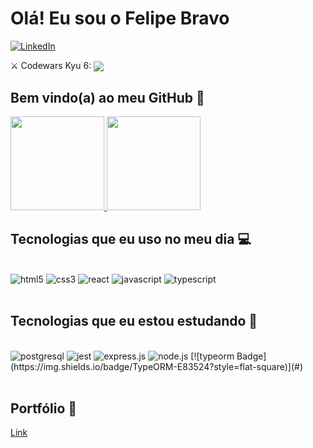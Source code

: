 # Olá! Eu sou o Felipe Bravo

[![LinkedIn](https://img.shields.io/badge/LinkedIn-0077B5?style=for-the-badge&logo=linkedin&logoColor=white)](https://www.linkedin.com/in/feebravo/)

⚔️ Codewars Kyu 6: <a href="https://www.codewars.com/users/felipebravo" target="_blank"> <img align="center" src="https://www.codewars.com/users/felipebravo/badges/small"> </a>

## Bem vindo(a) ao meu GitHub 👋

<div align="left">
    <a href="https://github.com/felipebravo">
      <img height="150em" src="https://github-readme-stats.vercel.app/api?username=felipebravo&theme=tokyonight"/>
      <img height="150em" src="https://github-readme-stats.vercel.app/api/top-langs/?username=felipebravo&theme=tokyonight&hide_border=false&&layout=compact"/>
    </a>
  </div>

## Tecnologias que eu uso no meu dia 💻

<div style='display: inline_block'><br/>
  <img alt='html5'  src='https://img.shields.io/badge/HTML5-E34F26?style=for-the-badge&logo=html5&logoColor=white'/>
  <img alt='css3'  src='https://img.shields.io/badge/CSS3-1572B6?style=for-the-badge&logo=css3&logoColor=white'/>
  <img alt='react'  src='https://img.shields.io/badge/React-20232A?style=for-the-badge&logo=react&logoColor=61DAFB'/>
  <img alt='javascript'  src='https://img.shields.io/badge/JavaScript-F7DF1E?style=for-the-badge&logo=javascript&logoColor=black'/>
  <img alt='typescript'  src='https://img.shields.io/badge/TypeScript-007ACC?style=for-the-badge&logo=typescript&logoColor=white'/>
</div><br/>

## Tecnologias que eu estou estudando 📖

<div style='display: inline_block'><br/>
  <img alt='postgresql' src='https://img.shields.io/badge/PostgreSQL-316192?style=for-the-badge&logo=postgresql&logoColor=white'>
  <img alt='jest' src='https://img.shields.io/badge/Jest-323330?style=for-the-badge&logo=Jest&logoColor=white'>
  <img alt='express.js' src='https://img.shields.io/badge/Express.js-404D59?style=for-the-badge'>
  <img alt='node.js' src='https://img.shields.io/badge/Node.js-43853D?style=for-the-badge&logo=node.js&logoColor=white'>
    [![typeorm Badge](https://img.shields.io/badge/TypeORM-E83524?style=flat-square)](#)
</div><br/>

## Portfólio 📁

<a href="https://portfolio-felipebravo.vercel.app/" target="_blank">Link</a>
